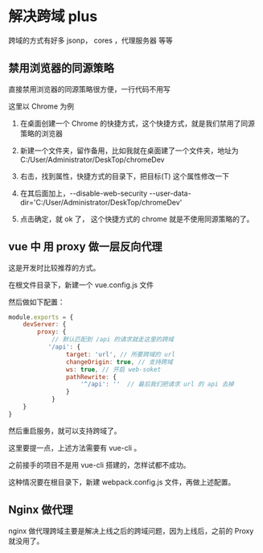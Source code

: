 # 解决跨域 plus


跨域的方式有好多 jsonp， cores ，代理服务器 等等        


## 禁用浏览器的同源策略


直接禁用浏览器的同源策略很方便，一行代码不用写         

这里以 Chrome 为例        

1. 在桌面创建一个 Chrome 的快捷方式，这个快捷方式，就是我们禁用了同源策略的浏览器         

2. 新建一个文件夹，留作备用，比如我就在桌面建了一个文件夹，地址为 C:/User/Administrator/DeskTop/chromeDev

2. 右击，找到属性，快捷方式的目录下，把目标(T) 这个属性修改一下       

3. 在其后面加上，--disable-web-security --user-data-dir='C:/User/Administrator/DeskTop/chromeDev'       

4. 点击确定，就 ok 了， 这个快捷方式的 chrome 就是不使用同源策略的了。

## vue 中 用 proxy 做一层反向代理

这是开发时比较推荐的方式。         

在根文件目录下，新建一个 vue.config.js  文件         

然后做如下配置：   

```js
module.exports = {
    devServer: {
        proxy: {
            // 默认匹配到 /api 的请求就走这里的跨域
           '/api': {
                target: 'url', // 所要跨域的 url
                changeOrigin: true, // 支持跨域
                ws: true, // 开启 web-soket
                pathRewrite: {
                    '^/api': ''  // 最后我们把请求 url 的 api 去掉
                }
            }
    }
}
```       

然后重启服务，就可以支持跨域了。       

这里要提一点，上述方法需要有 vue-cli 。       

之前接手的项目不是用 vue-cli 搭建的，怎样试都不成功。        

这种情况要在根目录下，新建 webpack.config.js 文件，再做上述配置。          


## Nginx 做代理

nginx 做代理跨域主要是解决上线之后的跨域问题，因为上线后，之前的 Proxy 就没用了。     